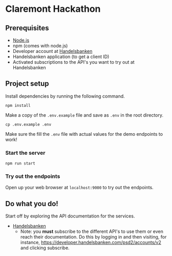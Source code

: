 # Claremont Hackathon

## Prerequisites
- [Node.js](https://nodejs.org/en/)
- npm (comes with node.js)
- Developer account at [Handelsbanken](https://developer.handelsbanken.com/user/register)
- Handelsbanken application (to get a client ID)
- Activated subscriptions to the API's you want to try out at Handelsbanken

## Project setup
Install dependencies by running the following command.
```
npm install
```
Make a copy of the `.env.example` file and save as `.env` in the root directory. 
```
cp .env.example .env
```
Make sure the fill the `.env` file with actual values for the demo endpoints to work!

### Start the server
```
npm run start
```

### Try out the endpoints
Open up your web browser at `localhost:9000` to try out the endpoints.

## Do what you do!
Start off by exploring the API documentation for the services.
- [Handelsbanken](https://developer.handelsbanken.com/psd2/accounts)
    - Note: you **must** subscribe to the different API's to use them or even reach their documentation. Do this by logging in and then visiting, for instance, https://developer.handelsbanken.com/psd2/accounts/v2 and clicking subscribe.